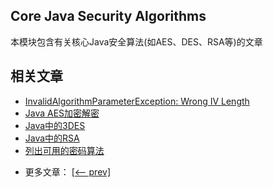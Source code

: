 ## Core Java Security Algorithms

本模块包含有关核心Java安全算法(如AES、DES、RSA等)的文章

## 相关文章

+ [InvalidAlgorithmParameterException: Wrong IV Length](https://tu-yucheng.github.io/java-security/2023/07/02/java-invalidalgorithmparameter-exception.html)
+ [Java AES加密解密](https://tu-yucheng.github.io/java-security/2023/07/02/java-aes-encryption-decryption.html)
+ [Java中的3DES](https://tu-yucheng.github.io/java-security/2023/07/02/java-3des.html)
+ [Java中的RSA](https://tu-yucheng.github.io/java-security/2023/07/02/java-rsa.html)
+ [列出可用的密码算法](https://tu-yucheng.github.io/java-security/2023/07/02/java-list-cipher-algorithms.html)

- 更多文章： [[<-- prev]](../java-security-3/README.md)